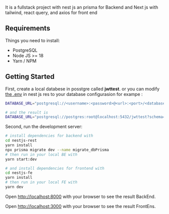 It is a fullstack project with nest js an prisma for Backend and Next js with tailwind, react query, and axios for front end

## Requirements

Things you need to install:

- PostgreSQL
- Node JS >= 18
- Yarn / NPM

## Getting Started

First, create a local databese in posstgre called **jwttest**.
or you can modify [the .env]([http://localhost:8000](https://github.com/mahmadakbar/fullstackNextNest/blob/main/nestjs-rest/.env)) in nest js res to your database configurasion
for exampe :
```bash
DATABASE_URL="postgresql://<username>:<password>@<url>:<port>/<database>?schema=public"

# and the result is
DATABASE_URL="postgresql://postgres:root@localhost:5432/jwttest?schema=public"
```

Second, run the development server:

```bash
# install dependencies for backend with
cd nestjs-rest
yarn install
npx prisma migrate dev --name migrate_dbPrisma
# then run in your local BE with
yarn start:dev

# and install dependencies for frontend with
cd nestjs-fe
yarn install
# then run in your local FE with
yarn dev
```

Open [http://localhost:8000](http://localhost:8000) with your browser to see the result BackEnd.

Open [http://localhost:3000](http://localhost:3000) with your browser to see the result FrontEns.
